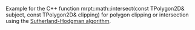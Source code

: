 Example for the C++ function mrpt::math::intersect(const TPolygon2D& subject, const TPolygon2D& clipping) 
for polygon clipping or intersection using the [Sutherland-Hodgman algorithm](https://en.wikipedia.org/wiki/Sutherland%E2%80%93Hodgman_algorithm).


